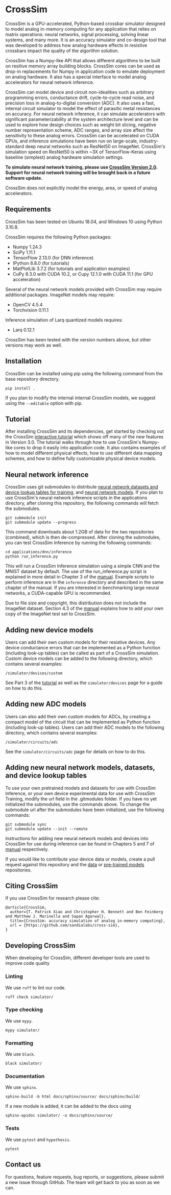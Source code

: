 # CrossSim

CrossSim is a GPU-accelerated, Python-based crossbar simulator designed to model analog in-memory computing for any application that relies on matrix operations: neural networks, signal processing, solving linear systems, and many more. It is an accuracy simulator and co-design tool that was developed to address how analog hardware effects in resistive crossbars impact the quality of the algorithm solution.

CrossSim has a Numpy-like API that allows different algorithms to be built on resitive memory array building blocks. CrossSim cores can be used as drop-in replacements for Numpy in application code to emulate deployment on analog hardware. It also has a special interface to model analog accelerators for neural network inference.

CrossSim can model device and circuit non-idealities such as arbitrary programming errors, conductance drift, cycle-to-cycle read noise, and precision loss in analog-to-digital conversion (ADC). It also uses a fast, internal circuit simulator to model the effect of parasitic metal resistances on accuracy. For neural network inference, it can simulate accelerators with significant parameterizability at the system architecture level and can be used to explore how design choices such as weight bit slicing, negative number representation scheme, ADC ranges, and array size affect the sensitivity to these analog errors. CrossSim can be accelerated on CUDA GPUs, and inference simulations have been run on large-scale, industry-standard deep neural networks such as ResNet50 on ImageNet. CrossSim's simulation speed on ResNet50 is within ~3X of TensorFlow-Keras using baseline (simplest) analog hardware simulation settings.

 __To simulate neural network training, please use [CrossSim Version 2.0](https://github.com/sandialabs/cross-sim/releases/tag/v2.0). Support for neural network training will be brought back in a future software update.__

CrossSim does not explicitly model the energy, area, or speed of analog accelerators. 

## Requirements
CrossSim has been tested on Ubuntu 18.04, and Windows 10 using Python 3.10.8.

CrossSim requires the following Python packages:
* Numpy 1.24.3
* SciPy 1.11.1
* TensorFlow 2.13.0 (for DNN inference)
* IPython 8.8.0 (for tutorials)
* MatPlotLib 3.7.2 (for tutorials and application examples)
* CuPy 8.3.0 with CUDA 10.2, or Cupy 12.1.0 with CUDA 11.1 (for GPU acceleration)

Several of the neural network models provided with CrossSim may require additional packages.
ImageNet models may require:
* OpenCV 4.5.4
* Torchvision 0.11.1

Inference simulation of Larq quantized models requires:
* Larq 0.12.1

CrossSim has been tested with the version numbers above, but other versions may work as well.

## Installation

CrossSim can be installed using pip using the following command from the base repository directory.
```
pip install .
```
If you plan to modify the internal internal CrossSim models, we suggest using the `--editable` option with pip. 

## Tutorial

After installing CrossSim and its dependencies, get started by checking out the CrossSim [interactive tutorial](https://github.com/sandialabs/cross-sim/tree/main/tutorial) which shows off many of the new features in Version 3.0. The tutorial walks through how to use CrossSim's Numpy-like cores to drop it easily into application code. It also contains examples of how to model different physical effects, how to use different data mapping schemes, and how to define fully customizable physical device models.

## Neural network inference

CrossSim uses git submodules to distribute [neural network datasets and device lookup tables for training](https://github.com/sandialabs/cross-sim-data), and [neural network models](https://github.com/sandialabs/cross-sim-models). If you plan to use CrossSim's neural network inference scripts in the applications directory, after cloning this repository, the following commands will fetch the submodules.
```
git submodule init
git submodule update --progress
```

This command downloads about 1.2GB of data for the two repositories (combined), which is then de-compressed. After cloning the submodules, you can test CrossSim Inference by running the following commands:
```
cd applications/dnn/inference
python run_inference.py
```
This will run a CrossSim Inference simulation using a simple CNN and the MNIST dataset by default. The use of the run_inference.py script is explained in more detail in Chapter 3 of the [manual](https://github.com/sandialabs/cross-sim/blob/main/docs/CrossSim_Inference_manual_v2.0.pdf). Example scripts to perform inference are in the ``inference`` directory and described in the same chapter of the manual. If you are interested in benchmarking large neural networks, a CUDA-capable GPU is recommended.

Due to file size and copyright, this distribution does not include the ImageNet dataset. Section 4.3 of the [manual](https://github.com/sandialabs/cross-sim/blob/main/docs/CrossSim_Inference_manual_v2.0.pdf) explains how to add your own copy of the ImageNet test set to CrossSim.


## Adding new device models
Users can add their own custom models for their resistive devices. Any device conductance errors that can be implemented as a Python function (including look-up tables) can be called as part of a CrossSim simulation. Custom device models can be added to the following directory, which contains several examples:
```
/simulator/devices/custom
```
See Part 3 of the [tutorial](https://github.com/sandialabs/cross-sim/tree/main/tutorial) as well as the ``simulator/devices`` page for a guide on how to do this.


## Adding new ADC models
Users can also add their own custom models for ADCs, by creating a compact model of the circuit that can be implemented as Python function (including look-up tables). Users can add their ADC models to the following directory, which contains several examples:
```
/simulator/circuits/adc
```
See the ``simulator/circuits/adc`` page for details on how to do this.

## Adding new neural network models, datasets, and device lookup tables
To use your own pretrained models and datasets for use with CrossSim Inference, or your own device experimental data for use with CrossSim Training, modify the url field in the .gitmodules folder. If you have no yet initialized the submodules, use the commands above. To change the submodule url after the submodules have been initialized, use the following commands:
```
git submodule sync
git submodule update --init --remote
```
Instructions for adding new neural network models and devices into CrossSim for use during inference can be found in Chapters 5 and 7 of [manual](https://github.com/sandialabs/cross-sim/blob/main/docs/CrossSim_Inference_manual_v2.0.pdf) respectively.

If you would like to contribute your device data or models, create a pull request against this repository and the [data](https://github.com/sandialabs/cross-sim-data) or [pre-trained models](https://github.com/sandialabs/cross-sim-models) repositories.

## Citing CrossSim
If you use CrossSim for research please cite:
```text
@article{CrossSim,
  author={T. Patrick Xiao and Christopher H. Bennett and Ben Feinberg and Matthew J. Marinella and Sapan Agarwal},
  title={CrossSim: accuracy simulation of analog in-memory computing},
  url = {https://github.com/sandialabs/cross-sim},
}
```

## Developing CrossSim

When developing for CrossSim, different developer tools are used to improve code quality

### Linting
We use `ruff` to lint our code.
```
ruff check simulator/
```

### Type checking
We use `mypy`.
```
mypy simulator/
```

### Formatting
We use `black`.
```
black simulator/
```

### Documentation
We use `sphinx`.
```
sphinx-build -b html docs/sphinx/source/ docs/sphinx/build/
```
If a new module is added, it can be added to the docs using
```
sphinx-apidoc simulator/ -o docs/sphinx/source/
```

### Tests
We use `pytest` and `hypothesis`.
```
pytest
```

## Contact us
For questions, feature requests, bug reports, or suggestions, please submit a new issue through GitHub. The team will get back to you as soon as we can.

